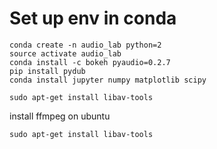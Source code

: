 # Set up env in conda
```
conda create -n audio_lab python=2
source activate audio_lab
conda install -c bokeh pyaudio=0.2.7
pip install pydub
conda install jupyter numpy matplotlib scipy

sudo apt-get install libav-tools
```

install ffmpeg on ubuntu
```
sudo apt-get install libav-tools
```


